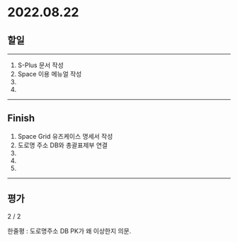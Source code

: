 # 2022.08.22

## 할일

------

1. S-Plus 문서 작성
2. Space 이용 메뉴얼 작성
3. 
4. 








------

## Finish

1. Space Grid 유즈케이스 명세서 작성
2. 도로명 주소 DB와 총괄표제부 연결
3. 
4. 
5. 


------

## 평가

  2 / 2

한줄평 : 도로명주소 DB PK가 왜 이상한지 의문.